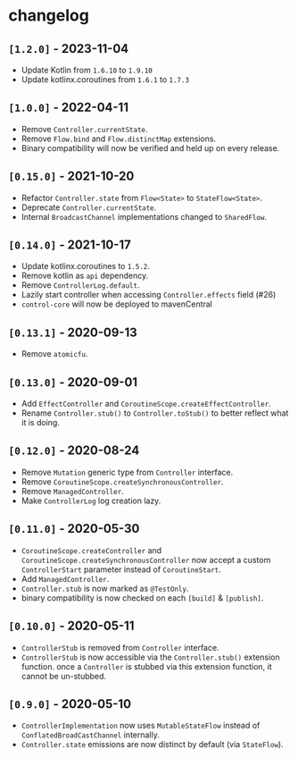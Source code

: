 # changelog

## `[1.2.0]` - 2023-11-04

- Update Kotlin from `1.6.10` to `1.9.10`
- Update kotlinx.coroutines from `1.6.1` to `1.7.3`

## `[1.0.0]` - 2022-04-11

- Remove `Controller.currentState`.
- Remove `Flow.bind` and `Flow.distinctMap` extensions.
- Binary compatibility will now be verified and held up on every release.

## `[0.15.0]` - 2021-10-20

- Refactor `Controller.state` from `Flow<State>` to `StateFlow<State>`.
- Deprecate `Controller.currentState`.
- Internal `BroadcastChannel` implementations changed to `SharedFlow`.

## `[0.14.0]` - 2021-10-17

- Update kotlinx.coroutines to `1.5.2`.
- Remove kotlin as `api` dependency.
- Remove `ControllerLog.default`.
- Lazily start controller when accessing `Controller.effects` field (#26)
- `control-core` will now be deployed to mavenCentral

## `[0.13.1]` - 2020-09-13

- Remove `atomicfu`.

## `[0.13.0]` - 2020-09-01

- Add `EffectController` and `CoroutineScope.createEffectController`.
- Rename `Controller.stub()` to `Controller.toStub()` to better reflect what it is doing.

## `[0.12.0]` - 2020-08-24

- Remove `Mutation` generic type from `Controller` interface.
- Remove `CoroutineScope.createSynchronousController`.
- Remove `ManagedController`.
- Make `ControllerLog` log creation lazy.

## `[0.11.0]` - 2020-05-30

- `CoroutineScope.createController` and `CoroutineScope.createSynchronousController` now accept a custom `ControllerStart` parameter instead of `CoroutineStart`.
- Add `ManagedController`.
- `Controller.stub` is now marked as `@TestOnly`.
- binary compatibility is now checked on each `[build]` & `[publish]`.

## `[0.10.0]` - 2020-05-11

- `ControllerStub` is removed from `Controller` interface.  
- `ControllerStub` is now accessible via the `Controller.stub()` extension function. once a `Controller` is stubbed via this extension function, it cannot be un-stubbed.

## `[0.9.0]` - 2020-05-10

- `ControllerImplementation` now uses `MutableStateFlow` instead of `ConflatedBroadCastChannel` internally.
- `Controller.state` emissions are now distinct by default (via `StateFlow`).
